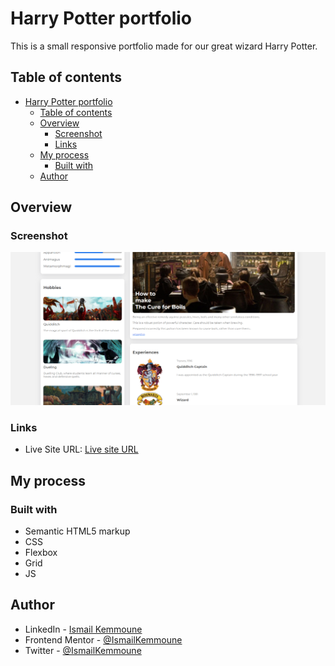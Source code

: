 # Harry Potter portfolio

This is a small responsive portfolio made for our great wizard Harry Potter.

## Table of contents

- [Harry Potter portfolio](#harry-potter-portfolio)
  - [Table of contents](#table-of-contents)
  - [Overview](#overview)
    - [Screenshot](#screenshot)
    - [Links](#links)
  - [My process](#my-process)
    - [Built with](#built-with)
  - [Author](#author)

## Overview

### Screenshot

![](./images/screenshot.PNG)

### Links

- Live Site URL: [Live site URL](https://harry-potter-portfolio-two.vercel.app/)

## My process

### Built with

- Semantic HTML5 markup
- CSS
- Flexbox
- Grid
- JS

## Author

- LinkedIn - [Ismail Kemmoune](https://www.linkedin.com/in/ismail-kemmoune/)
- Frontend Mentor - [@IsmailKemmoune](https://www.frontendmentor.io/profile/IsmailKemmoune)
- Twitter - [@IsmailKemmoune](https://twitter.com/IsmailKemmoune)

